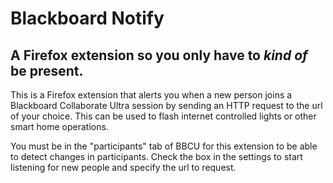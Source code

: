 # Blackboard Notify

## A Firefox extension so you only have to *kind of* be present.

This is a Firefox extension that alerts you when a new person joins a Blackboard Collaborate Ultra session by sending an HTTP request to the url of your choice. This can be used to flash internet controlled lights or other smart home operations.

You must be in the "participants" tab of BBCU for this extension to be able to detect changes in participants. Check the box in the settings to start listening for new people and specify the url to request.